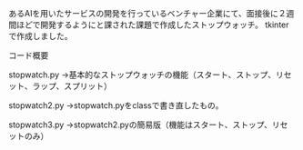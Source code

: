 あるAIを用いたサービスの開発を行っているベンチャー企業にて、面接後に２週間ほどで開発するようにと課された課題で作成したストップウォッチ。
tkinterで作成しました。

コード概要

stopwatch.py
→基本的なストップウォッチの機能（スタート、ストップ、リセット、ラップ、スプリット）

stopwatch2.py
→stopwatch.pyをclassで書き直したもの。

stopwatch3.py
→stopwatch2.pyの簡易版（機能はスタート、ストップ、リセットのみ）
